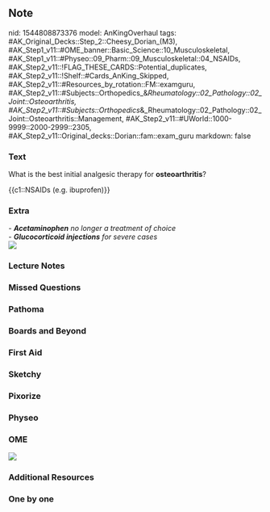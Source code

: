 ## Note
nid: 1544808873376
model: AnKingOverhaul
tags: #AK_Original_Decks::Step_2::Cheesy_Dorian_(M3), #AK_Step1_v11::#OME_banner::Basic_Science::10_Musculoskeletal, #AK_Step1_v11::#Physeo::09_Pharm::09_Musculoskeletal::04_NSAIDs, #AK_Step2_v11::!FLAG_THESE_CARDS::Potential_duplicates, #AK_Step2_v11::!Shelf::#Cards_AnKing_Skipped, #AK_Step2_v11::#Resources_by_rotation::FM::examguru, #AK_Step2_v11::#Subjects::Orthopedics_&_Rheumatology::02_Pathology::02_Joint::Osteoarthritis, #AK_Step2_v11::#Subjects::Orthopedics_&_Rheumatology::02_Pathology::02_Joint::Osteoarthritis::Management, #AK_Step2_v11::#UWorld::1000-9999::2000-2999::2305, #AK_Step2_v11::Original_decks::Dorian::fam::exam_guru
markdown: false

### Text
What is the best initial analgesic therapy for
<b>osteoarthritis</b>?
<div>
  {{c1::NSAIDs (e.g. ibuprofen)}}
</div>

### Extra
<div>
  <div>
    - <b style="font-style: italic;">Acetaminophen</b> <i>no
    longer a treatment of choice </i>
  </div>
  <div>
    - <b style="font-style: italic;">Glucocorticoid
    injections</b> <i>for severe cases</i>
  </div>
  <div>
    <b><i><img class="resizer" src=
    "i%20might%20be%20retarded.png"></i></b>
  </div>
</div>

### Lecture Notes


### Missed Questions


### Pathoma


### Boards and Beyond


### First Aid


### Sketchy


### Pixorize


### Physeo


### OME
<div class="ome-widget">
  <a href=
  "https://onlinemeded.org/spa/musculoskeletal?ref=anki"><img src=
  "_OME_AnkiFlashcards_Topic_4.png"></a>
</div>

### Additional Resources


### One by one

